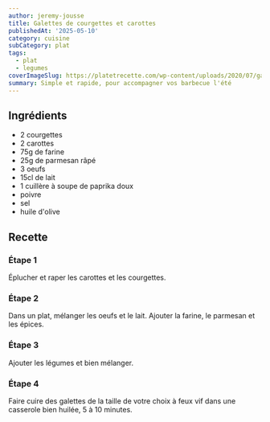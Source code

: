 ```yaml
---
author: jeremy-jousse
title: Galettes de courgettes et carottes
publishedAt: '2025-05-10'
category: cuisine
subCategory: plat
tags:
  - plat
  - legumes
coverImageSlug: https://platetrecette.com/wp-content/uploads/2020/07/galettes-l%C3%A9g%C3%A8res-aux-carottes-et-courgettes-WW.jpg
summary: Simple et rapide, pour accompagner vos barbecue l'été
---
```


## Ingrédients

- 2 courgettes
- 2 carottes
- 75g de farine
- 25g de parmesan râpé
- 3 oeufs
- 15cl de lait
- 1 cuillère à soupe de paprika doux
- poivre
- sel
- huile d'olive

## Recette

### Étape 1

Éplucher et raper les carottes et les courgettes.

### Étape 2

Dans un plat, mélanger les oeufs et le lait. Ajouter la farine, le parmesan et les épices.

### Étape 3

Ajouter les légumes et bien mélanger.

### Étape 4

Faire cuire des galettes de la taille de votre choix à feux vif dans une casserole bien huilée, 5 à 10 minutes.
